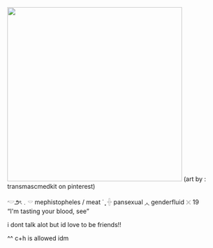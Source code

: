 <img src=https://i.imghippo.com/files/whiD3394zKg.png width="400">
 (art by : transmascmedkit on pinterest)




𓎢౨ৎ﹒𓎠 mephistopheles / meat   ˙
̟  𓏶 pansexual ◞◟ genderfluid 𓏴   19   
“I'm tasting your blood, see”

i dont talk alot but id love to be friends!! 
                       
^^ c+h is allowed idm















































